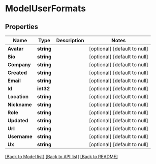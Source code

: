 # ModelUserFormats

## Properties
Name | Type | Description | Notes
------------ | ------------- | ------------- | -------------
**Avatar** | **string** |  | [optional] [default to null]
**Bio** | **string** |  | [optional] [default to null]
**Company** | **string** |  | [optional] [default to null]
**Created** | **string** |  | [optional] [default to null]
**Email** | **string** |  | [optional] [default to null]
**Id** | **int32** |  | [optional] [default to null]
**Location** | **string** |  | [optional] [default to null]
**Nickname** | **string** |  | [optional] [default to null]
**Role** | **string** |  | [optional] [default to null]
**Updated** | **string** |  | [optional] [default to null]
**Url** | **string** |  | [optional] [default to null]
**Username** | **string** |  | [optional] [default to null]
**Ux** | **string** |  | [optional] [default to null]

[[Back to Model list]](../README.md#documentation-for-models) [[Back to API list]](../README.md#documentation-for-api-endpoints) [[Back to README]](../README.md)

